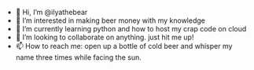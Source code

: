 - 👋 Hi, I’m @ilyathebear
- 👀 I’m interested in making beer money with my knowledge
- 🌱 I’m currently learning python and how to host my crap code on cloud
- 💞️ I’m looking to collaborate on anything. just hit me up! 
- 📫 How to reach me: open up a bottle of cold beer and whisper my name three times while facing the sun.

<!---
ilyathebear/ilyathebear is a ✨ special ✨ repository because its `README.md` (this file) appears on your GitHub profile.
You can click the Preview link to take a look at your changes.
--->
